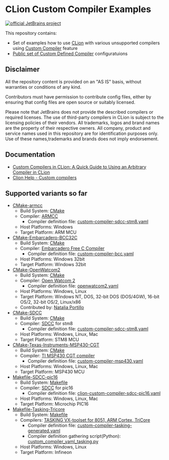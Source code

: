# CLion Custom Compiler Examples

[![official JetBrains project](http://jb.gg/badges/official.svg)](https://github.com/JetBrains#jetbrains-on-github)

This repository contains:
* Set of examples how to use [CLion](https://www.jetbrains.com/clion/) with various unsupported compilers using
  [Custom Compiler](https://blog.jetbrains.com/clion/2021/10/clion-2021-3-eap-custom-compiler/) feature
 * [Public set of Custom Defined Compiler](configs) configuratuions

## Disclaimer

All the repository content is provided on an "AS IS" basis, without warranties or conditions of any kind.

Contributors must have permission to contribute config files, either by ensuring that config files are open source or suitably licensed.

Please note that JetBrains does not provide the described compilers or required licenses. The use of third-party
compilers in CLion is subject to the licensing policies of their vendors.
All trademarks, logos and brand names are the property of their respective owners. All company, product and service
names used in this repository are for identification purposes only. Use of these names,trademarks and brands does not
imply endorsement.

## Documentation
* [Custom Compilers in CLion: A Quick Guide to Using an Arbitrary Compiler in CLion](https://blog.jetbrains.com/clion/2022/09/custom-compilers/)
* [Clion Help - Custom compilers](https://www.jetbrains.com/help/clion/custom-compilers.html)

## Supported variants so far

* [CMake-armcc](CMake-armcc)
  * Build System: [CMake](https://cmake.org/)
  * Compiler: [ARMCC](https://www2.keil.com/mdk5)
    * Compiler definition file: [custom-compiler-sdcc-stm8.yaml](CMake-armcc/custom-compiler-armcc.yaml)
  * Host Platforms: Windows
  * Target Platform: ARM MCU
* [CMake-Embarcadero-BCC32C](CMake-Embarcadero-BCC32C)
  * Build System: [CMake](https://cmake.org/)
  * Compiler: [Embarcadero Free C Compiler](https://www.embarcadero.com/free-tools/ccompiler)
    * Compiler definition file: [custom-compiler-bcc.yaml](CMake-Embarcadero-BCC32C/custom-compiler-bcc.yaml)
  * Host Platforms: Windows 32bit
  * Target Platform: Windows 32bit
* [CMake-OpenWatcom2](CMake-OpenWatcom2)
  * Build System: [CMake](https://cmake.org/)
  * Compiler: [Open Watcom 2](https://github.com/open-watcom/open-watcom-v2)
    * Compiler definition file: [openwatcom2.yaml](CMake-OpenWatcom2/openwatcom2.yaml)
  * Host Platforms: Windows, Linux
  * Target Platform: Windows NT, DOS, 32-bit DOS (DOS/4GW), 16-bit OS/2, 32-bit OS/2, Linux/x86
  * Contributed by: [Natalia Portillo](https://github.com/claunia)  
* [CMake-SDCC](CMake-SDCC)
  * Build System: [CMake](https://cmake.org/)
  * Compiler: [SDCC](http://sdcc.sourceforge.net/) for stm8
    * Compiler definition file: [custom-compiler-sdcc-stm8.yaml](CMake-SDCC/custom-compiler-sdcc-stm8.yaml)
  * Host Platforms: Windows, Linux, Mac
  * Target Platform: STM8 MCU
* [CMake-Texas-Instruments-MSP430-CGT](CMake-Texas-Instruments-MSP430-CGT)
  * Build System: [CMake](https://cmake.org/)
  * Compiler: [TI MSP430 CGT compiler](https://www.ti.com/tool/MSP-CGT)
    * Compiler definition file: [custom-compiler-msp430.yaml](CMake-Texas-Instruments-MSP430-CGT/custom-compiler-msp430.yaml)
  * Host Platforms: Windows, Linux, Mac
  * Target Platform: MSP430 MCU
* [Makefile-SDCC-pic16](Makefile-SDCC-pic16)
  * Build System: [Makefile](https://www.jetbrains.com/help/clion/makefiles-support.html)
  * Compiler: [SDCC](http://sdcc.sourceforge.net/) for pic16
    * Compiler definition file: [clion-custom-compiler-sdcc-pic16.yaml](Makefile-SDCC-pic16/clion-custom-compiler-sdcc-pic16.yaml)
  * Host Platforms: Windows, Linux, Mac
  * Target Platform: Microchip PIC16
* [Makefile-Tasking-Tricore](Makefile-Tasking-Tricore)
  * Build System: [Makefile](https://www.jetbrains.com/help/clion/makefiles-support.html)
  * Compilers: [TASKING VX-toolset for 8051, ARM Cortex, TriCore](https://www.tasking.com/)
    * Compiler definition file: [custom-compiler-tasking-generated.yaml](Makefile-Tasking-Tricore/custom-compiler-tasking-generated.yaml)
    * Compiler definition gathering script(Python): [custom_compiler_yaml_tasking.py](Makefile-Tasking-Tricore/custom_compiler_yaml_tasking.py)
  * Host Platforms: Windows, Linux
  * Target Platform: Infineon
  
